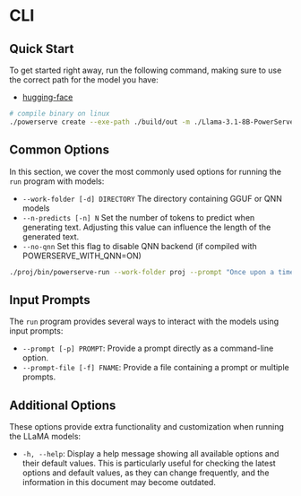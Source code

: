 # CLI

## Quick Start

To get started right away, run the following command, making sure to use the correct path for the model you have:
- [hugging-face](https://huggingface.co/PowerServe/Llama-3.1-8B-PowerServe-QNN/tree/main)

```bash
# compile binary on linux
./powerserve create --exe-path ./build/out -m ./Llama-3.1-8B-PowerServe-QNN/ -o proj
```

## Common Options

In this section, we cover the most commonly used options for running the `run` program with models:

- `--work-folder [-d] DIRECTORY` The directory containing GGUF or QNN models
- `--n-predicts [-n] N` Set the number of tokens to predict when generating text. Adjusting this value can influence the length of the generated text.
- `--no-qnn` Set this flag to disable QNN backend (if compiled with POWERSERVE_WITH_QNN=ON)

```bash
./proj/bin/powerserve-run --work-folder proj --prompt "Once upon a time"
```

## Input Prompts

The `run` program provides several ways to interact with the models using input prompts:

- `--prompt [-p] PROMPT`: Provide a prompt directly as a command-line option.
- `--prompt-file [-f] FNAME`: Provide a file containing a prompt or multiple prompts.

## Additional Options

These options provide extra functionality and customization when running the LLaMA models:

-   `-h, --help`: Display a help message showing all available options and their default values. This is particularly useful for checking the latest options and default values, as they can change frequently, and the information in this document may become outdated.
